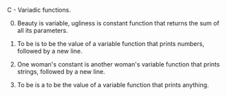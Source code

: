 C - Variadic functions.

0. Beauty is variable, ugliness is constant
        function that returns the sum of all its parameters.

1. To be is to be the value of a variable
        function that prints numbers, followed by a new line.

2. One woman's constant is another woman's variable
        function that prints strings, followed by a new line.

3. To be is a to be the value of a variable
        function that prints anything.